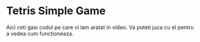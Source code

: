 # Tetris Simple Game
Aici ceti gasi codul pe care vi lam aratat in video. Va puteti juca cu el pentru a vedea cum functioneaza.
